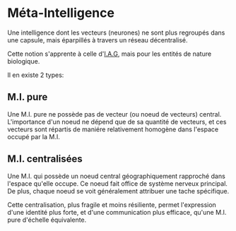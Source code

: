 # Méta-Intelligence

Une intelligence dont les vecteurs (neurones) ne sont plus regroupés dans une capsule, mais éparpillés à travers 
un réseau décentralisé.

Cette notion s'apprente à celle d'[I.A.G](./intelligence-artificielle-generale.md), mais pour les entités de nature
biologique.

Il en existe 2 types:

## M.I. pure

Une M.I. pure ne possède pas de vecteur (ou noeud de vecteurs) central. L'importance d'un noeud ne dépend que de sa
quantité de vecteurs, et ces vecteurs sont répartis de maniére relativement homogène dans l'espace occupé par la M.I.

## M.I. centralisées

Une M.I. qui possède un noeud central géographiquement rapproché dans l'espace qu'elle occupe. Ce noeud fait office
de système nerveux principal. De plus, chaque noeud se voit généralement attribuer une tache spécifique.

Cette centralisation, plus fragile et moins résiliente, permet l'expression d'une identité plus forte, et d'une
communication plus efficace, qu'une M.I. pure d'échelle équivalente.
